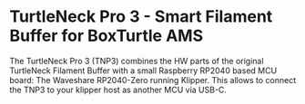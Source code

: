 # TurtleNeck Pro 3 - Smart Filament Buffer for BoxTurtle AMS

The TurtleNeck Pro 3 (TNP3) combines the HW parts of the original TurtleNeck Filament Buffer with a small Raspberry RP2040 based MCU board: The Waveshare RP2040-Zero running Klipper. This allows to connect the TNP3 to your klipper host as another MCU via USB-C.

